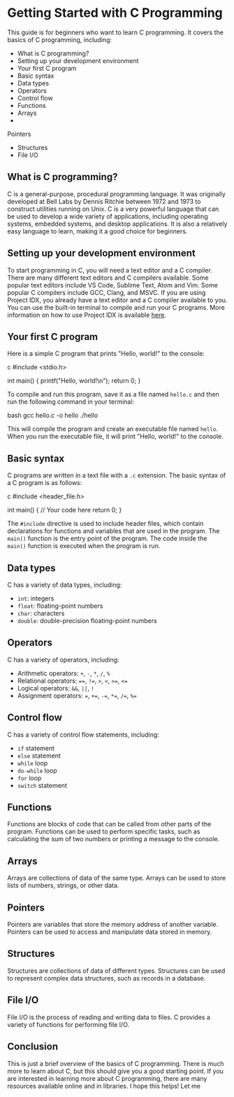 # Getting Started with C Programming
This guide is for beginners who want to learn C programming. It covers the basics of C programming, including:
* What is C programming?
* Setting up your development environment
* Your first C program
* Basic syntax
* Data types
* Operators
* Control flow
* Functions
* Arrays
*
 Pointers
* Structures
* File I/O
## What is C programming?
C is a general-purpose, procedural programming language. It was originally developed at Bell Labs by Dennis Ritchie between 1972 and 1973 to construct utilities running on Unix. C is a very powerful language that can be used to develop a wide variety of applications, including operating systems, embedded systems, and desktop applications. It is also a relatively easy language to learn, making it a good choice for beginners.
## Setting up your development environment
To start programming in C, you will need a text editor and a C compiler. There are many different text editors and C compilers available. Some popular text editors include VS Code, Sublime Text, Atom and Vim. Some popular C compilers include GCC, Clang, and MSVC.
If you are using Project IDX, you already have a text editor and a C compiler available to you. You can use the built-in terminal to compile and run your C programs. More information on how to use Project IDX is available [here](https://developers.google.com/idx/guides/introduction).
## Your first C program
Here is a simple C program that prints "Hello, world!" to the console:


c #include <stdio.h>

int main() { printf("Hello, world!\n"); return 0; }

To compile and run this program, save it as a file named `hello.c` and then run the following command in your terminal:


bash gcc hello.c -o hello ./hello

This will compile the program and create an executable file named `hello`. When you run the executable file, it will print "Hello, world!" to the console.
## Basic syntax
C programs are written in a text file with a `.c` extension. The basic syntax of a C program is as follows:


c #include <header_file.h>

int main() { // Your code here return 0; }

The `#include` directive is used to include header files, which contain declarations for functions and variables that are used in the program. The `main()` function is the entry point of the program. The code inside the `main()` function is executed when the program is run.
## Data types
C has a variety of data types, including:
* `int`: integers
* `float`: floating-point numbers
* `char`: characters
* `double`: double-precision floating-point numbers
## Operators
C has a variety of operators, including:
* Arithmetic operators: `+`, `-`, `*`, `/`, `%`
* Relational operators: `==`, `!=`, `>`, `<`, `>=`, `<=`
* Logical operators: `&&`, `||`, `!`
* Assignment operators: `=`, `+=`, `-=`, `*=`, `/=`, `%=`
## Control flow
C has a variety of control flow statements, including:
* `if` statement
* `else` statement
* `while` loop
* `do-while` loop
* `for` loop
* `switch` statement
## Functions
Functions are blocks of code that can be called from other parts of the program. Functions can be used to perform specific tasks, such as calculating the sum of two numbers or printing a message to the console.
## Arrays
Arrays are collections of data of the same type. Arrays can be used to store lists of numbers, strings, or other data.
## Pointers
Pointers are variables that store the memory address of another variable. Pointers can be used to access and manipulate data stored in memory.
## Structures
Structures are collections of data of different types. Structures can be used to represent complex data structures, such as records in a database.
## File I/O
File I/O is the process of reading and writing data to files. C provides a variety of functions for performing file I/O.
## Conclusion
This is just a brief overview of the basics of C programming. There is much more to learn about C, but this should give you a good starting point. If you are interested in learning more about C programming, there are many resources available online and in libraries.
I hope this helps! Let me





